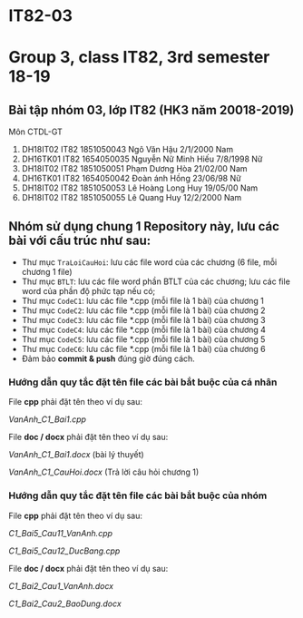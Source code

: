 # IT82-03
Group 3, class IT82, 3rd semester 18-19
=======
## Bài tập nhóm 03, lớp IT82 (HK3 năm 20018-2019)
Môn CTDL-GT

1. DH18IT02	IT82	1851050043	Ngô Văn	Hậu	2/1/2000	Nam
2. DH16TK01	IT82	1654050035	Nguyễn Nữ Minh	Hiếu	7/8/1998	Nữ
3. DH18IT02	IT82	1851050051	Phạm Dương	Hòa	21/02/00	Nam
4. DH16TK01	IT82	1654050042	Đoàn ánh	Hồng	23/06/98	Nữ
5. DH18IT02	IT82	1851050053	Lê Hoàng Long	Huy	19/05/00	Nam
6. DH18IT02	IT82	1851050055	Lê Quang	Huy	12/2/2000	Nam







## Nhóm sử dụng chung 1 Repository này, lưu các bài với cấu trúc như sau:

* Thư mục `TraLoiCauHoi`: lưu các file word của các chương (6 file, mỗi chương 1 file)
* Thư mục `BTLT`: lưu các file word phần BTLT của các chương; lưu các file word của phần độ phức tạp nếu có;
* Thư mục `CodeC1`: lưu các file *.cpp (mỗi file là 1 bài) của chương 1
* Thư mục `CodeC2`: lưu các file *.cpp (mỗi file là 1 bài) của chương 2
* Thư mục `CodeC3`: lưu các file *.cpp (mỗi file là 1 bài) của chương 3
* Thư mục `CodeC4`: lưu các file *.cpp (mỗi file là 1 bài) của chương 4
* Thư mục `CodeC5`: lưu các file *.cpp (mỗi file là 1 bài) của chương 5
* Thư mục `CodeC6`: lưu các file *.cpp (mỗi file là 1 bài) của chương 6
* Đảm bảo **commit & push** đúng giờ đúng cách.


### Hướng dẫn quy tắc đặt tên file các bài bắt buộc của cá nhân

File **cpp** phải đặt tên theo ví dụ sau:

_VanAnh_C1_Bai1.cpp_

File **doc / docx** phải đặt tên theo ví dụ sau:

_VanAnh_C1_Bai1.docx_ (bài lý thuyết)
  
_VanAnh_C1_CauHoi.docx_ (Trả lời câu hỏi chương 1)

### Hướng dẫn quy tắc đặt tên file các bài bắt buộc của nhóm

File **cpp** phải đặt tên theo ví dụ sau:

_C1_Bai5_Cau11_VanAnh.cpp_    

_C1_Bai5_Cau12_DucBang.cpp_

File **doc / docx** phải đặt tên theo ví dụ sau:

_C1_Bai2_Cau1_VanAnh.docx_     

_C1_Bai2_Cau2_BaoDung.docx_
